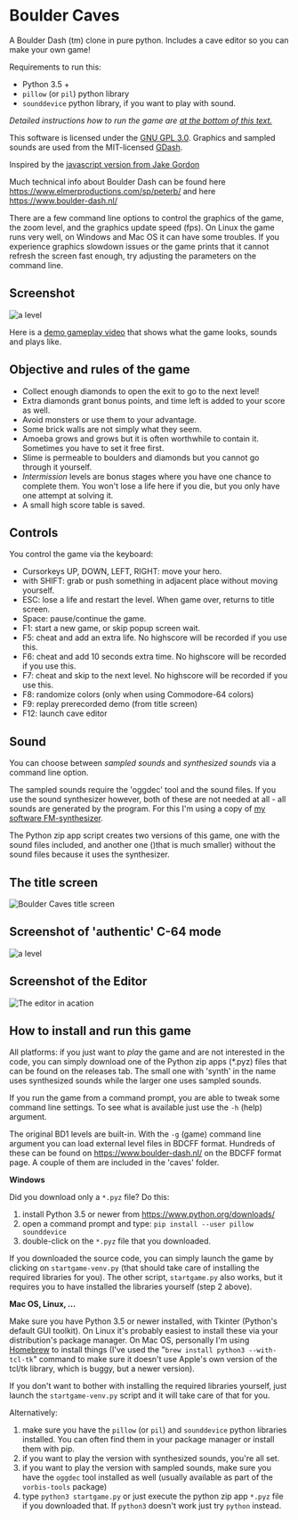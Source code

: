 # Boulder Caves
A Boulder Dash (tm) clone in pure python. Includes a cave editor so you can make your own game!

Requirements to run this:
- Python 3.5 +
- ``pillow`` (or ``pil``) python library
- ``sounddevice`` python library, if you want to play with sound.

*Detailed instructions how to run the game are [at the bottom of this text.](#how-to-install-and-run-this-game)*

This software is licensed under the [GNU GPL 3.0](https://www.gnu.org/licenses/gpl.html).
Graphics and sampled sounds are used from the MIT-licensed [GDash](https://bitbucket.org/czirkoszoltan/gdash). 


Inspired by the [javascript version from Jake Gordon](http://codeincomplete.com/posts/javascript-boulderdash/)


Much technical info about Boulder Dash can be found here https://www.elmerproductions.com/sp/peterb/
and here https://www.boulder-dash.nl/


There are a few command line options to control the graphics of the game, the zoom level,
and the graphics update speed (fps).
On Linux the game runs very well, on Windows and Mac OS it can have some troubles. 
If you experience graphics slowdown issues or the game prints that it cannot refresh
the screen fast enough, try adjusting the parameters on the command line.

## Screenshot

![a level](screenshots/screenshot2.png?raw=true "Screenshot of a level in progress")

Here is a [demo gameplay video](https://www.youtube.com/watch?v=KMvRBM28OP4) that shows what the
game looks, sounds and plays like.


## Objective and rules of the game

- Collect enough diamonds to open the exit to go to the next level!
- Extra diamonds grant bonus points, and time left is added to your score as well.
- Avoid monsters or use them to your advantage.
- Some brick walls are not simply what they seem. 
- Amoeba grows and grows but it is often worthwhile to contain it. Sometimes you have
  to set it free first.
- Slime is permeable to boulders and diamonds but you cannot go through it yourself.  
- *Intermission* levels are bonus stages where you have one chance to complete them.
You won't lose a life here if you die, but you only have one attempt at solving it.
- A small high score table is saved. 


## Controls

You control the game via the keyboard:

- Cursorkeys UP, DOWN, LEFT, RIGHT: move your hero.
- with SHIFT: grab or push something in adjacent place without moving yourself.
- ESC: lose a life and restart the level. When game over, returns to title screen.
- Space: pause/continue the game.
- F1: start a new game, or skip popup screen wait.
- F5: cheat and add an extra life.  No highscore will be recorded if you use this.
- F6: cheat and add 10 seconds extra time.   No highscore will be recorded if you use this.
- F7: cheat and skip to the next level.   No highscore will be recorded if you use this.
- F8: randomize colors (only when using Commodore-64 colors)
- F9: replay prerecorded demo (from title screen)
- F12: launch cave editor


## Sound

You can choose between *sampled sounds* and *synthesized sounds* via a command line option.

The sampled sounds require the 'oggdec' tool and the sound files. If you use the 
sound synthesizer however, both of these are not needed at all - all sounds are generated
by the program. For this I'm using a copy of [my software FM-synthesizer](https://github.com/irmen/synthesizer).

The Python zip app script creates two versions of this game, one with the sound files included,
and another one ()that is much smaller) without the sound files because it uses the synthesizer.


## The title screen

![Boulder Caves title screen](screenshots/screenshot.png?raw=true "Screenshot of the title screen")


## Screenshot of 'authentic' C-64 mode

![a level](screenshots/screenshot3.png?raw=true "Screenshot of the game runnig in 'authentic' C-64 mode")


## Screenshot of the Editor

![The editor in acation](screenshots/screenshot4.png?raw=true "Screenshot of the cave editor with a C-64 color palette")


## How to install and run this game

All platforms: if you just want to *play* the game and are not interested in the code,
you can simply download one of the Python zip apps (*.pyz) files that can be found
on the releases tab. The small one with 'synth' in the name uses synthesized sounds
while the larger one uses sampled sounds. 

If you run the game from a command prompt, you are able to tweak some command line settings.
To see what is available just use the ``-h`` (help) argument.

The original BD1 levels are built-in. With the ``-g`` (game) command line argument you can 
load external level files in BDCFF format. Hundreds of these can be found on 
https://www.boulder-dash.nl/  on the BDCFF format page.  A couple of them are included
in the 'caves' folder.


**Windows**

Did you download only a ```*.pyz``` file? Do this:
1. install Python 3.5 or newer from https://www.python.org/downloads/
1. open a command prompt and type:
   ``pip install --user pillow sounddevice``
1. double-click on the ``*.pyz`` file that you downloaded.

If you downloaded the source code, you can simply launch the game
by clicking on ``startgame-venv.py``  (that should take care of installing the
required libraries for you).  The other script, ``startgame.py`` also works, but
it requires you to have installed the libraries yourself (step 2 above).


**Mac OS, Linux, ...**

Make sure you have Python 3.5 or newer installed, with Tkinter (Python's default GUI toolkit).
On Linux it's probably easiest to install these via your distribution's package manager.
On Mac OS, personally I'm using [Homebrew](https://brew.sh) to install things
(I've used the "``brew install python3 --with-tcl-tk``" command to make sure it doesn't use Apple's
own version of the tcl/tk library, which is buggy, but a newer version).

If you don't want to bother with installing the required libraries yourself, 
just launch the ``startgame-venv.py`` script and it will take care of that for you.

Alternatively:

1. make sure you have the ``pillow`` (or ``pil``) and ``sounddevice`` python libraries 
   installed. You can often find them in your package manager or install them with pip.
1. if you want to play the version with synthesized sounds, you're all set.
1. if you want to play the version with sampled sounds, make sure you have the
   ``oggdec`` tool installed as well (usually available as part of the ``vorbis-tools`` package)
1. type ``python3 startgame.py``  or just execute the python zip app ``*.pyz`` file if you
   downloaded that.  If ``python3`` doesn't work just try ``python`` instead. 
